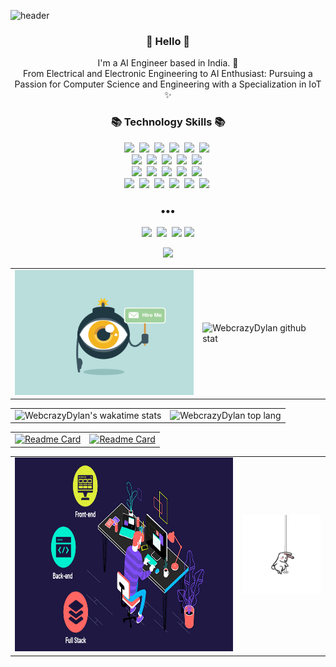 ![header](https://capsule-render.vercel.app/api?type=slice&color=c8a4ea&height=190&section=header&text=Pilli%20Karthik&fontColor=236FD7&fontAlignX=45&fontAlignY=65&fontSize=80&animation=twinkling)


<h3 align="center"> 👋 Hello 👋 </h3>
<p align="center">
I'm a AI Engineer based in India. 🌱 <br>
From Electrical and Electronic Engineering to AI Enthusiast: Pursuing a Passion for Computer Science and Engineering with a Specialization in IoT ✨
</p>
<h3 align="center">📚 Technology Skills 📚</h3>
<p align="center">
  <img src="https://img.shields.io/badge/-Python-orange"/>&nbsp
  <img src="https://img.shields.io/badge/-TensorFlow-blueviolet"/>&nbsp
  <img src="https://img.shields.io/badge/-React-blue"/>&nbsp
  <img src="https://img.shields.io/badge/-Node.js-green"/>&nbsp
  <img src="https://img.shields.io/badge/-Pytorch-E92D2E"/>&nbsp
  <img src="https://img.shields.io/badge/-Scikit learn-red"/>&nbsp
  <br>
  <img src="https://img.shields.io/badge/-Deep Learning-brightgreen"/>&nbsp
  <img src="https://img.shields.io/badge/-Machine Learning-E92D2E"/>&nbsp
  <img src="https://img.shields.io/badge/-JavaScript-yellow"/>&nbsp
  <img src="https://img.shields.io/badge/-Express.js-green"/>&nbsp
  <img src="https://img.shields.io/badge/-Neural Networks (RNN, Autoencoders)-blue"/>&nbsp
  <br>
  <img src="https://img.shields.io/badge/-Data Pipelines-E92D2E"/>&nbsp
  <img src="https://img.shields.io/badge/-MongoDB-4FAA40"/>&nbsp  
  <img src="https://img.shields.io/badge/-Data Analysis & Visualization-9153C9"/>&nbsp  
  <img src="https://img.shields.io/badge/-
-navy"/>&nbsp
  <img src="https://img.shields.io/badge/-MERN Stack-422BF8"/>&nbsp
  <br>
  <img src="https://img.shields.io/badge/-API Development-orange"/>&nbsp
  <img src="https://img.shields.io/badge/-Docker-E54D26"/>&nbsp
  <img src="https://img.shields.io/badge/-Kubernetes-3C8FC6"/>&nbsp  
  <img src="https://img.shields.io/badge/-AWS-EFDB4F"/>&nbsp  
  <img src="https://img.shields.io/badge/-BootStrap-59407F"/>&nbsp    
  <img src="https://img.shields.io/badge/-Git-black"/>&nbsp
</p>

<h3 align="center">•••</h3>

<p align="center">
  <a href="https://jonghyunpark.shop/"><img src="https://img.shields.io/badge/Portfolio-FA829D?style=flat-square&logo=D-Wave Systems&logoColor=white&link=jonghyunpark.shop"/></a>&nbsp
  <a href="https://www.linkedin.com/in/itsmekarthikpilli/"><img src="https://img.shields.io/badge/LinkedIn-0A66C2?style=flat-square&logo=LinkedIn&logoColor=white&link=https://www.linkedin.com/in/jonghyun-park-dylan/?locale=en_US"/></a>&nbsp
  <a href="https://drive.google.com/file/d/1DAvXh5f7rGmMwNGjaF9Pnbk8jUjnyF8A/view?usp=sharing"><img src="https://img.shields.io/badge/Resume-brightgreen?style=flat-square&logo=airplayvideo&logoColor=white&link=jonghyunpark.shop"/></a>
  <a href="mailto:kkbae143@gmail.com"><img src="https://img.shields.io/badge/Gmail-d14836?style=flat-square&logo=Gmail&logoColor=white&link=mailto:jonghyun.park.dylan@gmail.com"/></a>
  
</p>


<p align="center">
  <a href="https://hits.seeyoufarm.com"><img src="https://hits.seeyoufarm.com/api/count/incr/badge.svg?url=https%3A%2F%2Fgithub.com%2FWebcrazyDylan&count_bg=%23C83DB8&title_bg=%23B07E7E&icon=github.svg&icon_color=%23E7E7E7&title=hits&edge_flat=false"/></a>
</p>

|||
|---|---|
|<img src="./hire_me_zabombey.gif" width="300" height="200"/>|![WebcrazyDylan github stat](https://github-readme-stats.vercel.app/api?username=WebcrazyDylan&show_icons=true&hide_border=true&hide=&theme=aura)|

|||
|---|---|
|![WebcrazyDylan's wakatime stats](https://github-readme-stats.vercel.app/api/wakatime?username=WebcrazyDylan&theme=shades-of-purple)|![WebcrazyDylan top lang](https://github-readme-stats.vercel.app/api/top-langs/?username=WebcrazyDylan&layout=compact&hide_border=true&theme=jolly)| 

|||
|---|---|
|[![Readme Card](https://github-readme-stats.vercel.app/api/pin/?username=WebcrazyDylan&repo=SpringBootJPA-board&theme=material-palenight)](https://github.com/WebcrazyDylan/SpringBootJPA-board)|[![Readme Card](https://github-readme-stats.vercel.app/api/pin/?username=WebcrazyDylan&repo=insta-clone-native-expo-2021&theme=calm)](https://github.com/WebcrazyDylan/insta-clone-native-expo-2021)|

|||
|---|---|
|<img src="./full-stack-development.gif" height="310"/>|<img src="./rabbitPoleDance.webp"/>|

